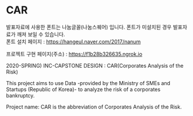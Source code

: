 # CAR
발표자료에 사용한 폰트는 나눔글꼴(나눔스퀘어) 입니다. 폰트가 미설치된 경우 발표자료가 깨져 보일 수 있습니다.  
폰트 설치 페이지 : https://hangeul.naver.com/2017/nanum

프로젝트 구현 페이지(주소) : https://f1b28b326635.ngrok.io

2020-SPRING) INC-CAPSTONE DESIGN :  CAR(Corporates Analysis of the Risk)

This project aims to use Data -provided by the Ministry of SMEs and Startups (Republic of Korea)-
to analyze the risk of a corporates bankruptcy.

Project name: CAR is the abbreviation of Corporates Analysis of the Risk.
